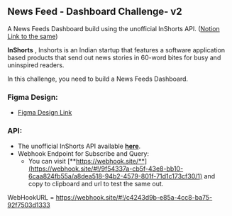 ## News Feed - Dashboard Challenge- v2

A News Feeds Dashboard build using the unofficial InShorts API. 
([Notion Link to the same](https://mazahir.notion.site/Feedly-e36088d68bb74ea8b4be77c014fc0f7b))

**InShorts** , Inshorts is an Indian startup that features a software application based products that send out news stories in 60-word bites for busy and uninspired readers.

In this challenge, you need to build a News Feeds Dashboard.

### **Figma Design:**

- [Figma Design Link](https://www.figma.com/file/n3SlNs7NcvplUTMjrjWWKb/React-Assessment?node-id=15%3A1857)

### **API:**

- The unofficial InShorts API available [**here**](https://github.com/cyberboysumanjay/Inshorts-News-API).
- Webhook Endpoint for Subscribe and Query:
    - You can visit [**https://webhook.site/**](https://webhook.site/#!/9f54337a-cb5f-43e8-bb10-6caa824fb55a/a8dea518-94b2-4579-801f-71d1c173cf30/1) and copy to clipboard and url to test the same out.

WebHookURL = https://webhook.site/#!/c4243d9b-e85a-4cc8-ba75-92f7503d1333
